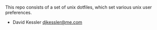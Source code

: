 This repo consists of a set of unix dotfiles, which set various unix user preferences.  

* David Kessler djkessler@me.com